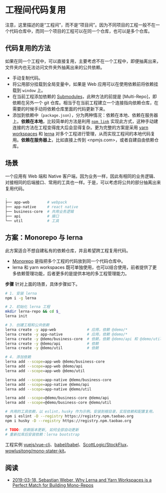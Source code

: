 # 工程间代码复用

注意，这里描述的是“工程间”，而不是“项目间”。因为不同项目的工程一般不在一个代码仓库中，而同一个项目的工程可以在同一个仓库，也可以是多个仓库。

## 代码复用的方法

如果在同一个工程中，可以直接复用，主要考虑不在一个工程中，即便抽离出来，文件夹内也无法访问文件夹外抽离出来的公共依赖。

* 手动复制代码。
* 将公用部分挂载到全局变量中，如果是 Web 应用可以在使用依赖前将依赖挂载到 `window` 上。
* 在当前工程添加依赖的 [Submodules](https://git-scm.com/book/en/v2/Git-Tools-Submodules)，此种方法的前提是 [Multi-Repo]，即依赖在另外一个 git 仓库。相当于在当前工程建立一个连接指向依赖仓库，在需要的时候手动将依赖仓库里面的代码更新下来。
* 添加到依赖中（`package.json`），分为两种情况：依赖在本地、依赖在服务器上。**依赖在本地**，比较简单的方法是利用 [`npm link`](https://docs.npmjs.com/cli/link) 实现此方式，这种手动建连接的方法在工程变得庞大后会显得复杂。更为完整的方案是采用 [yarn workspaces](https://yarnpkg.com/lang/en/docs/workspaces/) 和 [lerna](https://lerna.js.org) 对多个工程进行管理，从而实现工程间的本地代码复用。**依赖在服务器上**，比如直接上传到 <npmjs.com>，或者自建自由依赖仓库。

## 场景

一个应用有 Web 端和 Native 客户端，因为业务一样，因此有相同的业务逻辑、对接相同的后端接口、常用的工具也一样。于是，可以考虑将公共的部分抽离出来复用代码。

```bash
.
├── app-web        # webpack
├── app-native     # react native
├── business-core  # 共用业务逻辑
├── api            # 接口
└── util           # 工具
```

## 方案：Monorepo 与 lerna

此方案适合不想自建私有的依赖仓库，并且希望跨工程复用代码。

* [Monorepo](https://en.wikipedia.org/wiki/Monorepo) 是指把多个工程的代码放到同一个代码仓库中。
* lerna 和 yarn workspaces 既可单独使用，也可以结合使用，前者提供了更多依赖管理功能，后者更多的是提供本地的多工程管理能力。

**步骤** 针对上面的场景，具体步骤如下。

```bash
# 1. 安装 lerna
npm i -g lerna

# 2. 初始化 lerna 工程
mkdir lerna-repo && cd $_
lerna init

# 3. 创建工程和公共依赖
lerna create -y app-web              # 应用，依赖 @demo/*
lerna create -y app-native           # 应用，依赖 @demo/*
lerna create -y @demo/business-core  # 依赖，依赖 @demo/api 和 @demo/util
lerna create -y @demo/api            # 依赖
lerna create -y @demo/util           # 依赖

# 4. 添加依赖
lerna add --scope=app-web @demo/business-core
lerna add --scope=app-web @demo/api
lerna add --scope=app-web @demo/util

lerna add --scope=app-native @demo/business-core
lerna add --scope=app-native @demo/api
lerna add --scope=app-native @demo/util

lerna add --scope=@demo/business-core @demo/api
lerna add --scope=@demo/business-core @demo/util

# 共用的工具依赖，以 eslint，husky 作为示例。安装到根目录，实现依赖和配置复用。
npm i eslint -D --registry https://registry.npm.taobao.org
npm i husky -D --registry https://registry.npm.taobao.org

# TODO: 依赖版本更新, 如何全部自动更新
# 重新拉库后安装依赖：lerna bootstrap
```

工程实例 [vuejs/vue-cli](https://github.com/vuejs/vue-cli)、[babel/babel](https://github.com/babel/babel)、[ScottLogic/StockFlux](https://github.com/ScottLogic/StockFlux)、[wowlusitong/mono-stater-kit](https://github.com/wowlusitong/mono-stater-kit)。

## 阅读

* [2019-03-18, Sebastian Weber, Why Lerna and Yarn Workspaces is a Perfect Match for Building Mono-Repos](https://doppelmutzi.github.io/monorepo-lerna-yarn-workspaces/)
